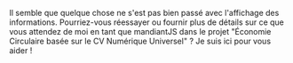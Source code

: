 Il semble que quelque chose ne s'est pas bien passé avec l'affichage des informations. Pourriez-vous réessayer ou fournir plus de détails sur ce que vous attendez de moi en tant que mandiantJS dans le projet "Économie Circulaire basée sur le CV Numérique Universel" ? Je suis ici pour vous aider !